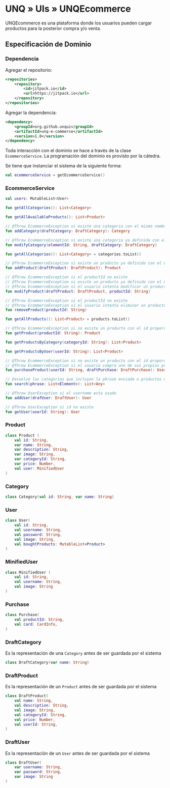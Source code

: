# UNQ » UIs » UNQEcommerce


UNQEcommerce es una plataforma donde los usuarios pueden cargar productos para la posterior compra y/o venta.

## Especificación de Dominio

### Dependencia

Agregar el repositorio:

```xml
<repositories>
    <repository>
        <id>jitpack.io</id>
        <url>https://jitpack.io</url>
    </repository>
</repositories>
```

Agregar la dependencia:

```xml
<dependency>
    <groupId>org.github.unqui</groupId>
    <artifactId>unq-e-commerce</artifactId>
    <version>1.0</version>
</dependency>
```

Toda interacción con el dominio se hace a través de la clase `EcommerceService`. La programación del dominio es provisto por la cátedra.

Se tiene que instanciar el sistema de la siguiente forma:

```kotlin
val ecommerceService = getEcommerceService()
```

### EcommerceService

```kotlin
val users: MutableList<User>

fun getAllCategories(): List<Category>

fun getAllAvailableProducts(): List<Product>

// @Throw EcommerceException si existe una categoria con el mismo nombre
fun addCategory(draftCategory: DraftCategory): Category

// @Throw EcommerceException si existe una categoria ya definida con el mismo nombre
fun modifyCategory(elementId: String, draftCategory: DraftCategory)

fun getAllCategories(): List<Category> = categories.toList()

// @Throw EcommerceException si existe un producto ya definido con el mismo nombre
fun addProduct(draftProduct: DraftProduct): Product 

// @Throw EcommerceException si el productId no existe
// @Throw EcommerceException si existe un producto ya definido con el mismo nombre
// @Throw EcommerceException si el usuario intenta modificar un producto que no le corresponde
fun modifyProduct(draftProduct: DraftProduct, productId: String)

// @Throw EcommerceException si el productId no existe
// @Throw EcommerceException si el usuario intenta eliminar un producto que no le corresponde
fun removeProduct(productId: String) 

fun getAllProducts(): List<Product> = products.toList()

// @Throw EcommerceException si no existe un producto con el id proporcionado
fun getProduct(productId: String): Product 

fun getProductsByCategory(categoryId: String): List<Product>

fun getProductsByUser(userId: String): List<Product>

// @Throw EcommerceException si no existe un producto con el id proporcionado o un usuario con el id proporcionado
// @Throw EcommerceException si el usuario compra uno de sus propios productos
fun purchaseProduct(userId: String, draftPurchase: DraftPurchase): User

// Devuelve las categorias que incluyan la phrase enviada o productos que tengan esa phrase en su nombre o descripcion, insensitivo.
fun search(phrase: List<Element>): List<Any>

// @Throw UserException si el username esta usado
fun addUser(drafUser: DraftUser): User

// @Throw UserException si id no existe
fun getUser(userId: String): User

```

### Product

```kotlin
class Product (
    val id: String,
    var name: String,
    var description: String,
    var image: String,
    var categoryId: String,
    var price: Number,
    val user: MinifiedUser
)
```

### Category

```kotlin
class Category(val id: String, var name: String)
```

### User

```kotlin
class User(
    val id: String,
    val username: String,
    val password: String,
    val image: String,
    val boughtProducts: MutableList<Product>
)
```

### MinifiedUser

```kotlin
class MinifiedUser (
    val id: String,
    val username: String,
    val image: String
)
```

### Purchase
```kotlin
class Purchase(
    val productId: String,
    val card: CardInfo,
)
```


### DraftCategory

Es la representación de una `Category` antes de ser guardada por el sistema

```kotlin
class DraftCategory(var name: String)
```

### DraftProduct

Es la representación de un `Product` antes de ser guardada por el sistema

```kotlin
class DraftProduct(
    val name: String,
    val description: String,
    val image: String,
    val categoryId: String,
    val price: Number,
    val userId: String,
)
```

### DraftUser

Es la representación de un `User` antes de ser guardada por el sistema

```kotlin
class DraftUser(
    var username: String,
    var password: String,
    var image: String
)
```